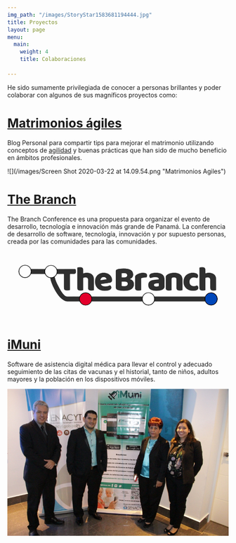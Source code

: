 ```yaml
---
img_path: "/images/StoryStar1583681194444.jpg"
title: Proyectos
layout: page
menu:
  main:
    weight: 4
    title: Colaboraciones

---
```

He sido sumamente privilegiada de conocer a personas brillantes y poder colaborar con algunos de sus magníficos proyectos como:

# [Matrimonios ágiles](https://matrimoniosagiles.wordpress.com/ "Matrimonios Ágiles")

Blog Personal para compartir tips para mejorar el matrimonio utilizando conceptos de [agilidad](https://matrimoniosagiles.wordpress.com/2018/10/24/matrimonios-agiles/) y buenas prácticas que han sido de mucho beneficio en ámbitos profesionales.

![](/images/Screen Shot 2020-03-22 at 14.09.54.png "Matrimonios Agiles")

# [The Branch](https://www.thebranch.tech/ "The Branch Conference")

The Branch Conference es una propuesta para organizar el evento de desarrollo, tecnología e innovación más grande de Panamá. La conferencia de desarrollo de software, tecnología, innovación y por supuesto personas, creada por las comunidades para las comunidades.

![](/images/the-branch-logo-0.50.png)

# [iMuni](http://imuniapp.com/ "iMuni")

Software de asistencia digital médica para llevar el control y adecuado seguimiento de las citas de vacunas y el historial, tanto de niños, adultos mayores y la población en los dispositivos móviles.

![](/images/Lanzamiento-de-iMuni-17-1.jpg)